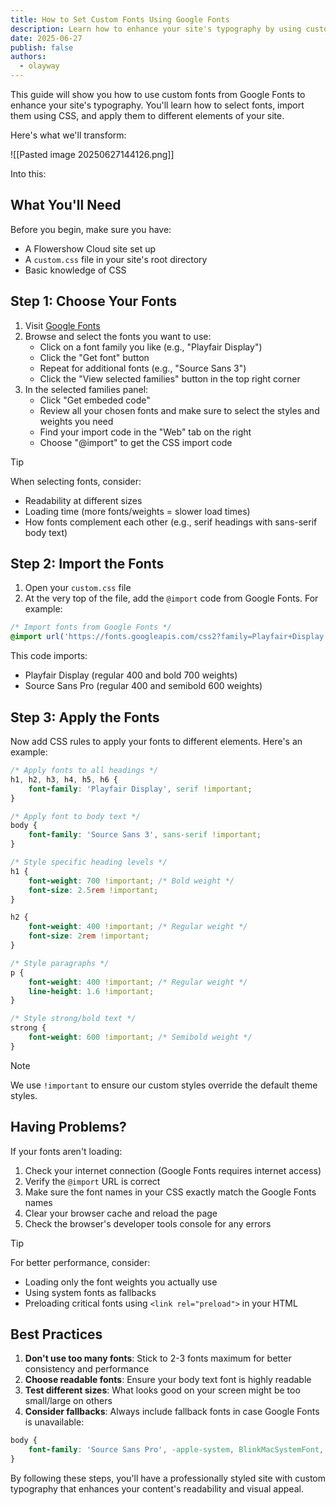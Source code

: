```yaml
---
title: How to Set Custom Fonts Using Google Fonts
description: Learn how to enhance your site's typography by using custom fonts from Google Fonts
date: 2025-06-27
publish: false
authors:
  - olayway
---
```


This guide will show you how to use custom fonts from Google Fonts to enhance your site's typography. You'll learn how to select fonts, import them using CSS, and apply them to different elements of your site.

Here's what we'll transform:

![[Pasted image 20250627144126.png]]

Into this:



## What You'll Need

Before you begin, make sure you have:
- A Flowershow Cloud site set up
- A `custom.css` file in your site's root directory
- Basic knowledge of CSS

## Step 1: Choose Your Fonts

1. Visit [Google Fonts](https://fonts.google.com)
2. Browse and select the fonts you want to use:
   - Click on a font family you like (e.g., "Playfair Display")
   - Click the "Get font" button
   - Repeat for additional fonts (e.g., "Source Sans 3")
   - Click the "View selected families" button in the top right corner 
3. In the selected families panel:
   - Click "Get embeded code"
   - Review all your chosen fonts and make sure to select the styles and weights you need
   - Find your import code in the "Web" tab on the right
   - Choose "@import" to get the CSS import code

> [!tip]
> When selecting fonts, consider:
> - Readability at different sizes
> - Loading time (more fonts/weights = slower load times)
> - How fonts complement each other (e.g., serif headings with sans-serif body text)

## Step 2: Import the Fonts

1. Open your `custom.css` file
2. At the very top of the file, add the `@import` code from Google Fonts. For example:

```css
/* Import fonts from Google Fonts */
@import url('https://fonts.googleapis.com/css2?family=Playfair+Display:wght@400;700&family=Source+Sans+Pro:wght@400;600&display=swap');
```

This code imports:
- Playfair Display (regular 400 and bold 700 weights)
- Source Sans Pro (regular 400 and semibold 600 weights)

## Step 3: Apply the Fonts

Now add CSS rules to apply your fonts to different elements. Here's an example:

```css
/* Apply fonts to all headings */
h1, h2, h3, h4, h5, h6 {
    font-family: 'Playfair Display', serif !important;
}

/* Apply font to body text */
body {
    font-family: 'Source Sans 3', sans-serif !important;
}

/* Style specific heading levels */
h1 {
    font-weight: 700 !important; /* Bold weight */
    font-size: 2.5rem !important;
}

h2 {
    font-weight: 400 !important; /* Regular weight */
    font-size: 2rem !important;
}

/* Style paragraphs */
p {
    font-weight: 400 !important; /* Regular weight */
    line-height: 1.6 !important;
}

/* Style strong/bold text */
strong {
    font-weight: 600 !important; /* Semibold weight */
}
```

> [!note]
> We use `!important` to ensure our custom styles override the default theme styles.

## Having Problems?

If your fonts aren't loading:

1. Check your internet connection (Google Fonts requires internet access)
2. Verify the `@import` URL is correct
3. Make sure the font names in your CSS exactly match the Google Fonts names
4. Clear your browser cache and reload the page
5. Check the browser's developer tools console for any errors

> [!tip]
> For better performance, consider:
> - Loading only the font weights you actually use
> - Using system fonts as fallbacks
> - Preloading critical fonts using `<link rel="preload">` in your HTML

## Best Practices

1. **Don't use too many fonts**: Stick to 2-3 fonts maximum for better consistency and performance
2. **Choose readable fonts**: Ensure your body text font is highly readable
3. **Test different sizes**: What looks good on your screen might be too small/large on others
4. **Consider fallbacks**: Always include fallback fonts in case Google Fonts is unavailable:
```css
body {
    font-family: 'Source Sans Pro', -apple-system, BlinkMacSystemFont, 'Segoe UI', Roboto, sans-serif !important;
}
```

By following these steps, you'll have a professionally styled site with custom typography that enhances your content's readability and visual appeal.
